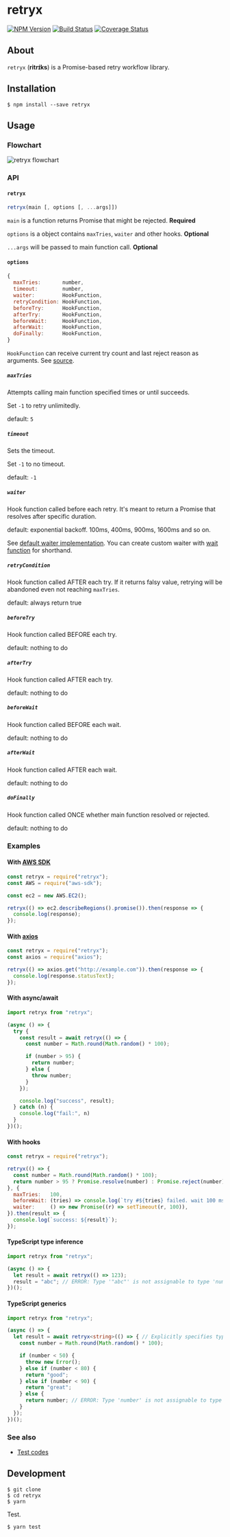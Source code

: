 # retryx

[![NPM Version](https://img.shields.io/npm/v/retryx.svg)](https://www.npmjs.com/package/retryx)
[![Build Status](https://travis-ci.org/y13i/retryx.svg?branch=master)](https://travis-ci.org/y13i/retryx)
[![Coverage Status](https://coveralls.io/repos/github/y13i/retryx/badge.svg?branch=master)](https://coveralls.io/github/y13i/retryx?branch=master)

## About

`retryx` (__ritrɪ́ks__) is a Promise-based retry workflow library.

## Installation

```
$ npm install --save retryx
```

## Usage

### Flowchart

![retryx flowchart](docs/diagram.png)

### API

#### `retryx`

```javascript
retryx(main [, options [, ...args]])
```

`main` is a function returns Promise that might be rejected. **Required**

`options` is a object contains `maxTries`, `waiter` and other hooks. **Optional**

`...args` will be passed to main function call. **Optional**

#### `options`

```javascript
{
  maxTries:       number,
  timeout:        number,
  waiter:         HookFunction,
  retryCondition: HookFunction,
  beforeTry:      HookFunction,
  afterTry:       HookFunction,
  beforeWait:     HookFunction,
  afterWait:      HookFunction,
  doFinally:      HookFunction,
}
```

`HookFunction` can receive current try count and last reject reason as arguments. See [source](lib/executor.ts#L4).

##### `maxTries`

Attempts calling main function specified times or until succeeds.

Set `-1` to retry unlimitedly.

default: `5`

##### `timeout`

Sets the timeout.

Set `-1` to no timeout.

default: `-1`

##### `waiter`

Hook function called before each retry. It's meant to return a Promise that resolves after specific duration.

default: exponential backoff. 100ms, 400ms, 900ms, 1600ms and so on.

See [default waiter implementation](lib/executor.ts#L24). You can create custom waiter with [wait function](lib/wait.ts) for shorthand.

##### `retryCondition`

Hook function called AFTER each try. If it returns falsy value, retrying will be abandoned even not reaching `maxTries`.

default: always return true

##### `beforeTry`

Hook function called BEFORE each try.

default: nothing to do

##### `afterTry`

Hook function called AFTER each try.

default: nothing to do

##### `beforeWait`

Hook function called BEFORE each wait.

default: nothing to do

##### `afterWait`

Hook function called AFTER each wait.

default: nothing to do

##### `doFinally`

Hook function called ONCE whether main function resolved or rejected.

default: nothing to do

### Examples

#### With [AWS SDK](https://github.com/aws/aws-sdk-js)

```javascript
const retryx = require("retryx");
const AWS = require("aws-sdk");

const ec2 = new AWS.EC2();

retryx(() => ec2.describeRegions().promise()).then(response => {
  console.log(response);
});
```

#### With [axios](https://github.com/mzabriskie/axios)

```javascript
const retryx = require("retryx");
const axios = require("axios");

retryx(() => axios.get("http://example.com")).then(response => {
  console.log(response.statusText);
});
```

#### With async/await

```javascript
import retryx from "retryx";

(async () => {
  try {
    const result = await retryx(() => {
      const number = Math.round(Math.random() * 100);

      if (number > 95) {
        return number;
      } else {
        throw number;
      }
    });

    console.log("success", result);
  } catch (n) {
    console.log("fail:", n)
  }
})();
```

#### With hooks

```javascript
const retryx = require("retryx");

retryx(() => {
  const number = Math.round(Math.random() * 100);
  return number > 95 ? Promise.resolve(number) : Promise.reject(number);
}, {
  maxTries:   100,
  beforeWait: (tries) => console.log(`try #${tries} failed. wait 100 ms`),
  waiter:     () => new Promise((r) => setTimeout(r, 100)),
}).then(result => {
  console.log(`success: ${result}`);
});
```

#### TypeScript type inference

```typescript
import retryx from "retryx";

(async () => {
  let result = await retryx(() => 123);
  result = "abc"; // ERROR: Type '"abc"' is not assignable to type 'number'.
})();
```

#### TypeScript generics

```typescript
import retryx from "retryx";

(async () => {
  let result = await retryx<string>(() => { // Explicitly specifies type of promised value to return.
    const number = Math.round(Math.random() * 100);

    if (number < 50) {
      throw new Error();
    } else if (number < 80) {
      return "good";
    } else if (number < 90) {
      return "great";
    } else {
      return number; // ERROR: Type 'number' is not assignable to type 'string | Promise<string>'.
    }
  });
})();
```

### See also

- [Test codes](test/)

## Development

```
$ git clone
$ cd retryx
$ yarn
```

Test.

```
$ yarn test
```
